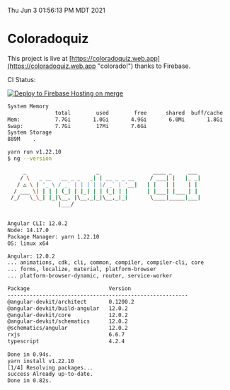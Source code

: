 Thu Jun  3 01:56:13 PM MDT 2021

# Coloradoquiz


This project is live at [https://coloradoquiz.web.app](https://coloradoquiz.web.app "colorado!") thanks to Firebase.

CI Status: 

[![Deploy to Firebase Hosting on merge](https://github.com/teamkushal/coloradoquiz/actions/workflows/firebase-hosting-merge.yml/badge.svg)](https://github.com/teamkushal/coloradoquiz/actions/workflows/firebase-hosting-merge.yml)

```bash
System Memory
               total        used        free      shared  buff/cache   available
Mem:           7.7Gi       1.0Gi       4.9Gi       6.0Mi       1.8Gi       6.4Gi
Swap:          7.7Gi        17Mi       7.6Gi
System Storage
889M	.
```
```bash
yarn run v1.22.10
$ ng --version

     _                      _                 ____ _     ___
    / \   _ __   __ _ _   _| | __ _ _ __     / ___| |   |_ _|
   / △ \ | '_ \ / _` | | | | |/ _` | '__|   | |   | |    | |
  / ___ \| | | | (_| | |_| | | (_| | |      | |___| |___ | |
 /_/   \_\_| |_|\__, |\__,_|_|\__,_|_|       \____|_____|___|
                |___/
    

Angular CLI: 12.0.2
Node: 14.17.0
Package Manager: yarn 1.22.10
OS: linux x64

Angular: 12.0.2
... animations, cdk, cli, common, compiler, compiler-cli, core
... forms, localize, material, platform-browser
... platform-browser-dynamic, router, service-worker

Package                         Version
---------------------------------------------------------
@angular-devkit/architect       0.1200.2
@angular-devkit/build-angular   12.0.2
@angular-devkit/core            12.0.2
@angular-devkit/schematics      12.0.2
@schematics/angular             12.0.2
rxjs                            6.6.7
typescript                      4.2.4
    
Done in 0.94s.
yarn install v1.22.10
[1/4] Resolving packages...
success Already up-to-date.
Done in 0.82s.
```
